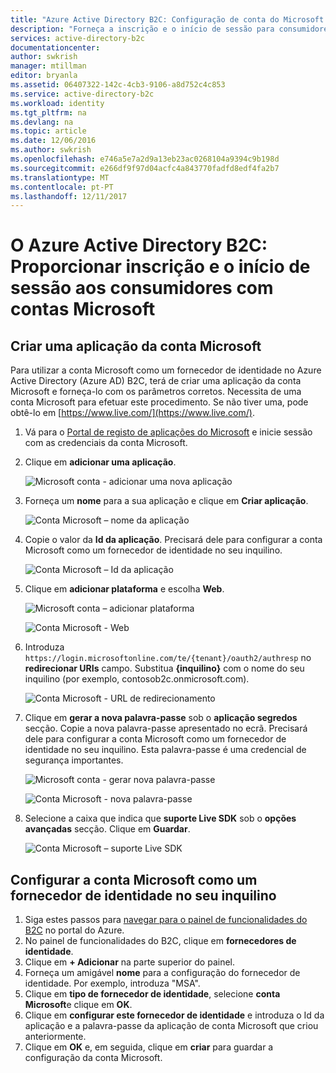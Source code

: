 ```yaml
---
title: "Azure Active Directory B2C: Configuração de conta do Microsoft | Microsoft Docs"
description: "Forneça a inscrição e o início de sessão para consumidores com contas Microsoft nas aplicações que estejam protegidas pelo Azure Active Directory B2C."
services: active-directory-b2c
documentationcenter: 
author: swkrish
manager: mtillman
editor: bryanla
ms.assetid: 06407322-142c-4cb3-9106-a8d752c4c853
ms.service: active-directory-b2c
ms.workload: identity
ms.tgt_pltfrm: na
ms.devlang: na
ms.topic: article
ms.date: 12/06/2016
ms.author: swkrish
ms.openlocfilehash: e746a5e7a2d9a13eb23ac0268104a9394c9b198d
ms.sourcegitcommit: e266df9f97d04acfc4a843770fadfd8edf4fa2b7
ms.translationtype: MT
ms.contentlocale: pt-PT
ms.lasthandoff: 12/11/2017
---
```

# <a name="azure-active-directory-b2c-provide-sign-up-and-sign-in-to-consumers-with-microsoft-accounts"></a>O Azure Active Directory B2C: Proporcionar inscrição e o início de sessão aos consumidores com contas Microsoft
## <a name="create-a-microsoft-account-application"></a>Criar uma aplicação da conta Microsoft
Para utilizar a conta Microsoft como um fornecedor de identidade no Azure Active Directory (Azure AD) B2C, terá de criar uma aplicação da conta Microsoft e forneça-lo com os parâmetros corretos. Necessita de uma conta Microsoft para efetuar este procedimento. Se não tiver uma, pode obtê-lo em [https://www.live.com/](https://www.live.com/).

1. Vá para o [Portal de registo de aplicações do Microsoft](https://apps.dev.microsoft.com/?referrer=https://azure.microsoft.com/documentation/articles&deeplink=/appList) e inicie sessão com as credenciais da conta Microsoft.
2. Clique em **adicionar uma aplicação**.
   
    ![Microsoft conta - adicionar uma nova aplicação](./media/active-directory-b2c-setup-msa-app/msa-add-new-app.png)
3. Forneça um **nome** para a sua aplicação e clique em **Criar aplicação**.
   
    ![Conta Microsoft – nome da aplicação](./media/active-directory-b2c-setup-msa-app/msa-app-name.png)
4. Copie o valor da **Id da aplicação**. Precisará dele para configurar a conta Microsoft como um fornecedor de identidade no seu inquilino.
   
    ![Conta Microsoft – Id da aplicação](./media/active-directory-b2c-setup-msa-app/msa-app-id.png)
5. Clique em **adicionar plataforma** e escolha **Web**.
   
    ![Microsoft conta – adicionar plataforma](./media/active-directory-b2c-setup-msa-app/msa-add-platform.png)
   
    ![Conta Microsoft - Web](./media/active-directory-b2c-setup-msa-app/msa-web.png)
6. Introduza `https://login.microsoftonline.com/te/{tenant}/oauth2/authresp` no **redirecionar URIs** campo. Substitua **{inquilino}** com o nome do seu inquilino (por exemplo, contosob2c.onmicrosoft.com).
   
    ![Conta Microsoft - URL de redirecionamento](./media/active-directory-b2c-setup-msa-app/msa-redirect-url.png)
7. Clique em **gerar a nova palavra-passe** sob o **aplicação segredos** secção. Copie a nova palavra-passe apresentado no ecrã. Precisará dele para configurar a conta Microsoft como um fornecedor de identidade no seu inquilino. Esta palavra-passe é uma credencial de segurança importantes.
   
    ![Microsoft conta - gerar nova palavra-passe](./media/active-directory-b2c-setup-msa-app/msa-generate-new-password.png)
   
    ![Conta Microsoft - nova palavra-passe](./media/active-directory-b2c-setup-msa-app/msa-new-password.png)
8. Selecione a caixa que indica que **suporte Live SDK** sob o **opções avançadas** secção. Clique em **Guardar**.
   
    ![Conta Microsoft – suporte Live SDK](./media/active-directory-b2c-setup-msa-app/msa-live-sdk-support.png)

## <a name="configure-microsoft-account-as-an-identity-provider-in-your-tenant"></a>Configurar a conta Microsoft como um fornecedor de identidade no seu inquilino
1. Siga estes passos para [navegar para o painel de funcionalidades do B2C](active-directory-b2c-app-registration.md#navigate-to-b2c-settings) no portal do Azure.
2. No painel de funcionalidades do B2C, clique em **fornecedores de identidade**.
3. Clique em **+ Adicionar** na parte superior do painel.
4. Forneça um amigável **nome** para a configuração do fornecedor de identidade. Por exemplo, introduza "MSA".
5. Clique em **tipo de fornecedor de identidade**, selecione **conta Microsoft**e clique em **OK**.
6. Clique em **configurar este fornecedor de identidade** e introduza o Id da aplicação e a palavra-passe da aplicação de conta Microsoft que criou anteriormente.
7. Clique em **OK** e, em seguida, clique em **criar** para guardar a configuração da conta Microsoft.

